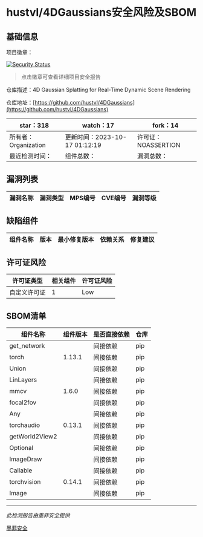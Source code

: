 # hustvl/4DGaussians安全风险及SBOM

## 基础信息

项目徽章：

[![Security Status](https://www.murphysec.com/platform3/v31/badge/1713986344626995200.svg)](https://www.murphysec.com/console/report/1713986344190787584/1713986344626995200)

> 点击徽章可查看详细项目安全报告

仓库描述：4D Gaussian Splatting for Real-Time Dynamic Scene Rendering

仓库地址：[https://github.com/hustvl/4DGaussians](https://github.com/hustvl/4DGaussians)

| star：318 | watch：17 | fork：14 |
| ----------- | -------------- | ------------ |
| 所有者：Organization | 更新时间：2023-10-17 01:12:19 | 许可证：NOASSERTION |
| 最近检测时间： | 组件总数： | 漏洞总数： |




## 漏洞列表

| 漏洞名称 | 漏洞类型 | MPS编号 | CVE编号 | 漏洞等级 |
| ------- | ------ | ------- | ------ | ----- |





## 缺陷组件

| 组件名称 | 版本 | 最小修复版本 | 依赖关系 | 修复建议 |
| -------- | ---- | ------------ | -------- | -------- |





## 许可证风险

| 许可证类型 | 相关组件 | 许可证风险 |
| ---------- | -------- | ---------- |
|自定义许可证|1|Low|




## SBOM清单

| 组件名称 | 组件版本 | 是否直接依赖 | 仓库 |
| -------- | -------- | ------------ | ---- |
|get_network||间接依赖|pip|
|torch|1.13.1|间接依赖|pip|
|Union||间接依赖|pip|
|LinLayers||间接依赖|pip|
|mmcv|1.6.0|间接依赖|pip|
|focal2fov||间接依赖|pip|
|Any||间接依赖|pip|
|torchaudio|0.13.1|间接依赖|pip|
|getWorld2View2||间接依赖|pip|
|Optional||间接依赖|pip|
|ImageDraw||间接依赖|pip|
|Callable||间接依赖|pip|
|torchvision|0.14.1|间接依赖|pip|
|Image||间接依赖|pip|


------

*此检测报告由墨菲安全提供*

[墨菲安全](www.murphysec.com)